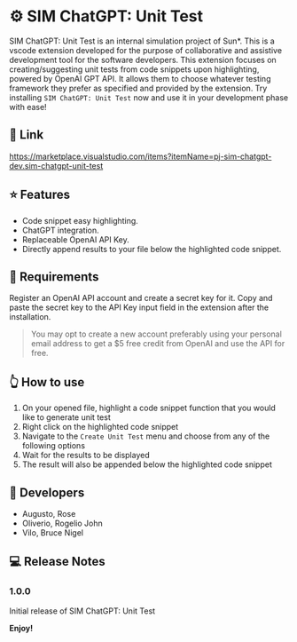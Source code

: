 # ⚙️ SIM ChatGPT: Unit Test

SIM ChatGPT: Unit Test is an internal simulation project of Sun\*. This is a vscode extension developed for the purpose of collaborative and assistive development tool for the software developers. This extension focuses on creating/suggesting unit tests from code snippets upon highlighting, powered by OpenAI GPT API. It allows them to choose whatever testing framework they prefer as specified and provided by the extension. Try installing `SIM ChatGPT: Unit Test` now and use it in your development phase with ease!

## 🔗 Link

https://marketplace.visualstudio.com/items?itemName=pj-sim-chatgpt-dev.sim-chatgpt-unit-test

## ⭐ Features

- Code snippet easy highlighting.
- ChatGPT integration.
- Replaceable OpenAI API Key.
- Directly append results to your file below the highlighted code snippet.

## 🔑 Requirements

Register an OpenAI API account and create a secret key for it. Copy and paste the secret key to the API Key input field in the extension after the installation.

> You may opt to create a new account preferably using your personal email address to get a $5 free credit from OpenAI and use the API for free.

## 👆 How to use

1. On your opened file, highlight a code snippet function that you would like to generate unit test
2. Right click on the highlighted code snippet
3. Navigate to the `Create Unit Test` menu and choose from any of the following options
4. Wait for the results to be displayed
5. The result will also be appended below the highlighted code snippet

## 👤 Developers

- Augusto, Rose
- Oliverio, Rogelio John
- Vilo, Bruce Nigel

## 💻 Release Notes

### 1.0.0

Initial release of SIM ChatGPT: Unit Test

**Enjoy!**
